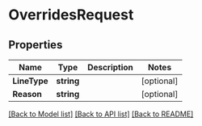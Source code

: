 # OverridesRequest

## Properties

Name | Type | Description | Notes
------------ | ------------- | ------------- | -------------
**LineType** | **string** |  |[optional] 
**Reason** | **string** |  |[optional] 

[[Back to Model list]](../README.md#documentation-for-models) [[Back to API list]](../README.md#documentation-for-api-endpoints) [[Back to README]](../README.md)


